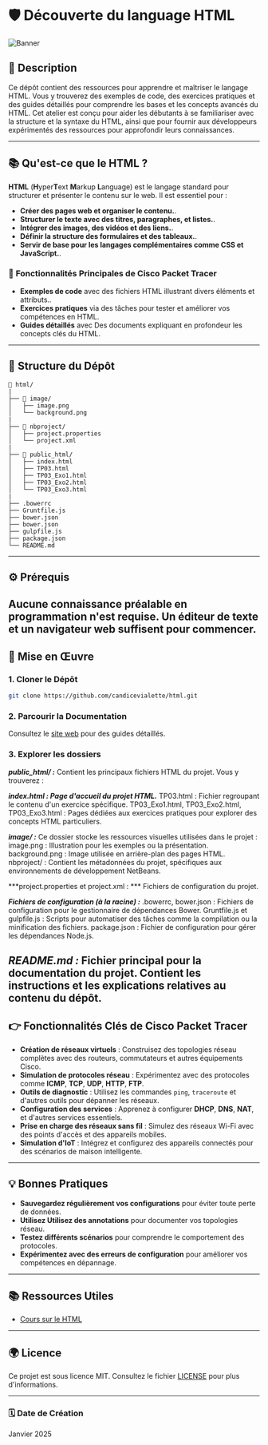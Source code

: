 # 🛡️ **Découverte du language HTML**

![Banner](image/background.png)

## 📄 **Description**
Ce dépôt contient des ressources pour apprendre et maîtriser le langage HTML. Vous y trouverez des exemples de code, des exercices pratiques et des guides détaillés pour comprendre les bases et les concepts avancés du HTML.
Cet atelier est conçu pour aider les débutants à se familiariser avec la structure et la syntaxe du HTML, ainsi que pour fournir aux développeurs expérimentés des ressources pour approfondir leurs connaissances.

---
## 📚 **Qu'est-ce que le HTML ?**

**HTML** (**H**yper**T**ext **M**arkup **L**anguage) est le langage standard pour structurer et présenter le contenu sur le web. Il est essentiel pour :

- **Créer des pages web et organiser le contenu.**.
- **Structurer le texte avec des titres, paragraphes, et listes.**.
- **Intégrer des images, des vidéos et des liens.**.
- **Définir la structure des formulaires et des tableaux.**.
- **Servir de base pour les langages complémentaires comme CSS et JavaScript.**.
  
### 🔗 **Fonctionnalités Principales de Cisco Packet Tracer**

- **Exemples de code** avec des fichiers HTML illustrant divers éléments et attributs..
- **Exercices pratiques** via des tâches pour tester et améliorer vos compétences en HTML.
- **Guides détaillés** avec Des documents expliquant en profondeur les concepts clés du HTML.
---

## 📂 **Structure du Dépôt**

```
📂 html/
|
├── 📂 image/
│   ├── image.png
│   └── background.png
|
├── 📂 nbproject/
│   ├── project.properties
│   └── project.xml
|
├── 📂 public_html/
│   ├── index.html
│   ├── TP03.html
│   ├── TP03_Exo1.html
│   ├── TP03_Exo2.html
│   └── TP03_Exo3.html
|
├── .bowerrc
├── Gruntfile.js
├── bower.json
├── bower.json
├── gulpfile.js
├── package.json
└── README.md
```
---

## ⚙️ **Prérequis**
Aucune connaissance préalable en programmation n'est requise. Un éditeur de texte et un navigateur web suffisent pour commencer.
---

## 🚀 **Mise en Œuvre**

### 1. **Cloner le Dépôt**

```bash
git clone https://github.com/candicevialette/html.git
```

### 2. **Parcourir la Documentation**

Consultez le [site web]([[https://candicevialette.github.io/html/public_html/]]) pour des guides détaillés.

### 3. **Explorer les dossiers**
***public_html/ :***
Contient les principaux fichiers HTML du projet. Vous y trouverez :

***index.html : Page d'accueil du projet HTML.***
TP03.html : Fichier regroupant le contenu d'un exercice spécifique.
TP03_Exo1.html, TP03_Exo2.html, TP03_Exo3.html : Pages dédiées aux exercices pratiques pour explorer des concepts HTML particuliers.

***image/ :***
Ce dossier stocke les ressources visuelles utilisées dans le projet :
image.png : Illustration pour les exemples ou la présentation.
background.png : Image utilisée en arrière-plan des pages HTML.
nbproject/ :
Contient les métadonnées du projet, spécifiques aux environnements de développement NetBeans.

***project.properties et project.xml : ***
Fichiers de configuration du projet.

***Fichiers de configuration (à la racine) :***
.bowerrc, bower.json : Fichiers de configuration pour le gestionnaire de dépendances Bower.
Gruntfile.js et gulpfile.js : Scripts pour automatiser des tâches comme la compilation ou la minification des fichiers.
package.json : Fichier de configuration pour gérer les dépendances Node.js.

***README.md :***
Fichier principal pour la documentation du projet. Contient les instructions et les explications relatives au contenu du dépôt.
---

## 👉 **Fonctionnalités Clés de Cisco Packet Tracer**
- **Création de réseaux virtuels** : Construisez des topologies réseau complètes avec des routeurs, commutateurs et autres équipements Cisco.
- **Simulation de protocoles réseau** : Expérimentez avec des protocoles comme **ICMP**, **TCP**, **UDP**, **HTTP**, **FTP**.
- **Outils de diagnostic** : Utilisez les commandes `ping`, `traceroute` et d'autres outils pour dépanner les réseaux.
- **Configuration des services** : Apprenez à configurer **DHCP**, **DNS**, **NAT**, et d'autres services essentiels.
- **Prise en charge des réseaux sans fil** : Simulez des réseaux Wi-Fi avec des points d'accès et des appareils mobiles.
- **Simulation d'IoT** : Intégrez et configurez des appareils connectés pour des scénarios de maison intelligente.

---

## 💡 **Bonnes Pratiques**

- **Sauvegardez régulièrement vos configurations** pour éviter toute perte de données.
- **Utilisez Utilisez des annotations** pour documenter vos topologies réseau.
- **Testez différents scénarios** pour comprendre le comportement des protocoles.
- **Expérimentez avec des erreurs de configuration** pour améliorer vos compétences en dépannage.

---

## 📚 **Ressources Utiles**

- [Cours sur le HTML]([https://developer.mozilla.org/fr/docs/Web/HTML])
---

## 🌍 **Licence**

Ce projet est sous licence MIT. Consultez le fichier [LICENSE](LICENSE) pour plus d'informations.

---

### 🗓 **Date de Création**

Janvier 2025

